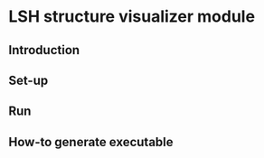 # LSH structure visualizer module

## Introduction

## Set-up

## Run

## How-to generate executable

